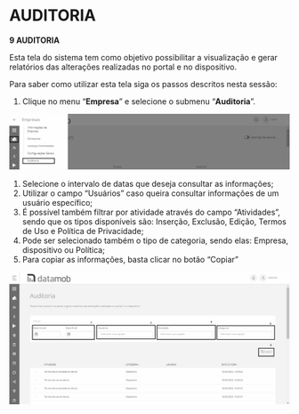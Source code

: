 # AUDITORIA

**9 AUDITORIA**

Esta tela do sistema tem como objetivo possibilitar a visualização e gerar relatórios das alterações realizadas no portal e no dispositivo.

Para saber como utilizar esta tela siga os passos descritos nesta sessão:

1. Clique no menu “**Empresa**” e selecione o submenu “**Auditoria**”.

![](<../.gitbook/assets/0 (14).png>)

1. Selecione o intervalo de datas que deseja consultar as informações;
2. Utilizar o campo “Usuários” caso queira consultar informações de um usuário específico;
3. É possível também filtrar por atividade através do campo “Atividades”, sendo que os tipos disponíveis são: Inserção, Exclusão, Edição, Termos de Uso e Política de Privacidade;
4. Pode ser selecionado também o tipo de categoria, sendo elas: Empresa, dispositivo ou Política;
5. Para copiar as informações, basta clicar no botão “Copiar”

![](<../.gitbook/assets/1 (13).png>)
